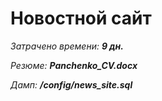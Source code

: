 # Новостной сайт

_Затрачено времени: **9 дн.**_

_Резюме: **Panchenko_CV.docx**_

_Дамп: **/config/news_site.sql**_
